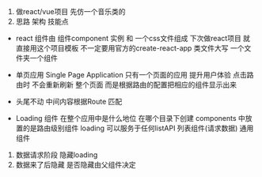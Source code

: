 1. 做react/vue项目 先仿一个音乐类的
2. 思路 架构 技能点

- react 组件由 组件component 实例 和 一个css文件组成
  下次做react项目 就直接用这个项目模板 不一定要用官方的create-react-app
  类文件大写 一个文件夹一个组件
- 单页应用 Single Page Application 只有一个页面的应用
  提升用户体验
  点击路由时 不会重新刷新 整个页面 而是根据路由的配置把相应的组件显示出来

- 头尾不动 中间内容根据Route 匹配
- Loading 组件 在整个应用中是什么地位
 在哪个目录下创建
 components 中放置的是路由级别组件
 loading 可以服务于任何listAPI 列表组件(请求数据) 通用组件

 1. 数据请求阶段 隐藏loading
 2. 数据来了后隐藏
 是否隐藏由父组件决定